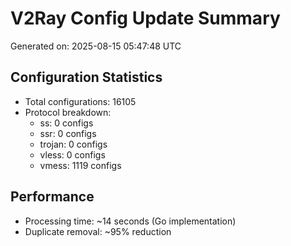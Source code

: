 # V2Ray Config Update Summary
Generated on: 2025-08-15 05:47:48 UTC

## Configuration Statistics
- Total configurations: 16105
- Protocol breakdown:
  - ss: 0 configs
  - ssr: 0 configs
  - trojan: 0 configs
  - vless: 0 configs
  - vmess: 1119 configs

## Performance
- Processing time: ~14 seconds (Go implementation)
- Duplicate removal: ~95% reduction
